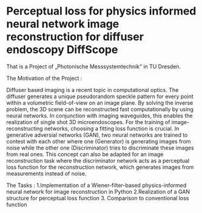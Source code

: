 # Perceptual loss for physics informed neural network image reconstruction for diffuser endoscopy DiffScope
That is a Project of „Photonische Messsystemtechnik“ in TU Dresden.    

The Motivation of the Project :  

Diffuser based imaging is a recent topic in computational optics. The diffuser generates a unique pseudorandom speckle pattern for every point within a volumetric field-of-view on an image plane. By solving the inverse problem, the 3D scene can be reconstructed fast computationally by using neural networks. In conjunction with imaging waveguides, this enables the realization of single shot 3D microendoscopes.
For the training of image-reconstructing networks, choosing a fitting loss function is crucial. In generative adversial networks (GAN), two neural networks are trained to contest with each other where one (Generator) is generating images from noise while the other one (Discriminator) tries to discriminate these images from real ones. This concept can also be adapted for an image reconstruction task where the discriminator network acts as a perceptual loss function for the reconstruction network, which generates images from measurements instead of noise.

The Tasks :
1.Implementation of a Wiener-filter-based physics-informed neural network for image reconstruction in Python
2.Realization of a GAN structure for perceptual loss function
3. Comparison to conventional loss function


